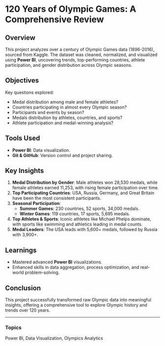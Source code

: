 # 120 Years of Olympic Games: A Comprehensive Review

## Overview

This project analyzes over a century of Olympic Games data (1896-2016), sourced from Kaggle. The dataset was cleaned, normalized, and visualized using **Power BI**, uncovering trends, top-performing countries, athlete participation, and gender distribution across Olympic seasons.

## Objectives

Key questions explored:
- Medal distribution among male and female athletes?
- Countries participating in almost every Olympic season?
- Participants and events by season?
- Medals distribution by athletes, countries, and sports?
- Athlete participation and medal-winning analysis?

## Tools Used

- **Power BI**: Data visualization.
- **Git & GitHub**: Version control and project sharing.

## Key Insights

1. **Medal Distribution by Gender**: Male athletes won 28,530 medals, while female athletes earned 11,253, with rising female participation over time.
2. **Top Participating Countries**: USA, Russia, Germany, and Great Britain have been the most consistent participants.
3. **Seasonal Participation**:
   - **Summer Games**: 230 countries, 52 sports, 34,000 medals.
   - **Winter Games**: 119 countries, 17 sports, 5,695 medals.
4. **Top Athletes & Sports**: Iconic athletes like Michael Phelps dominate, with sports like swimming and athletics leading in medal counts.
5. **Medal Leaders**: The USA leads with 5,600+ medals, followed by Russia with 3,900+.

## Learnings

- Mastered advanced **Power BI** visualizations.
- Enhanced skills in data aggregation, process optimization, and real-world problem-solving.

## Conclusion

This project successfully transformed raw Olympic data into meaningful insights, offering a comprehensive tool to explore Olympic history and trends over 120 years.

---

### Topics

Power BI, Data Visualization, Olympics Analytics

